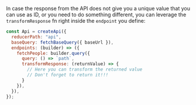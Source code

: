 In case the response from the API does not give you a unique value that you can use as ID, or you need to do something different, you can leverage the `transformResponse` fn right inside the `endpoint` you define:
```js
const Api = createApi({
  reducerPath: "api",
  baseQuery: fetchBaseQuery({ baseUrl }),
  endpoints: (builder) => ({
    fetchPeople: builder.query({
      query: () => `path`,
      transformResponse: (returnValue) => {
	    // Here you can transform the returned value
	    // Don't forget to return it!!!
      }  
    }),
  }),
});
```